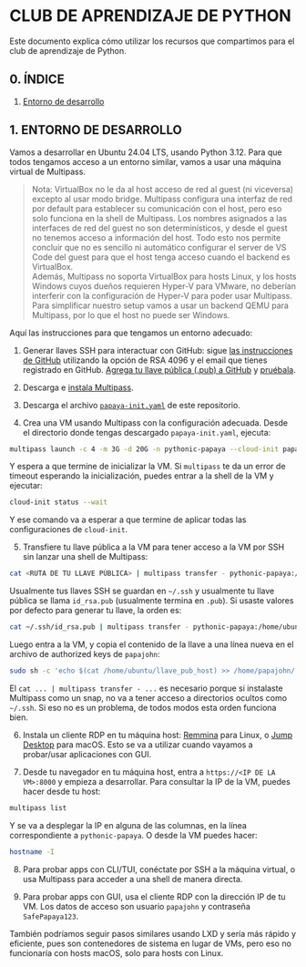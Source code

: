 # CLUB DE APRENDIZAJE DE PYTHON

Este documento explica cómo utilizar los recursos que compartimos para 
el club de aprendizaje de Python.

## 0. ÍNDICE

1. [Entorno de desarrollo](#1-entorno-de-desarrollo)

## 1. ENTORNO DE DESARROLLO

Vamos a desarrollar en Ubuntu 24.04 LTS, usando Python 3.12. Para que todos 
tengamos acceso a un entorno similar, vamos a usar una máquina virtual de Multipass. 

> Nota: VirtualBox no le da al host acceso de red al guest (ni viceversa) excepto al usar modo bridge. Multipass configura una interfaz de red por default para establecer su comunicación con el host, pero eso solo funciona en la shell de Multipass. Los nombres asignados a las interfaces de red del guest no son determinísticos, y desde el guest no tenemos acceso a información del host. Todo esto nos permite concluir que no es sencillo ni automático configurar el server de VS Code del guest para que el host tenga acceso cuando el backend es VirtualBox.  
> Además, Multipass no soporta VirtualBox para hosts Linux, y los hosts Windows cuyos dueños requieren Hyper-V para VMware, no deberían interferir con la configuración de Hyper-V para poder usar Multipass.  
> Para simplificar nuestro setup vamos a usar un backend QEMU para Multipass, por lo que el host no puede ser Windows.

Aquí las instrucciones para que tengamos un entorno adecuado:

1. Generar llaves SSH para interactuar con GitHub: sigue [las instrucciones de GitHub](https://docs.github.com/en/authentication/connecting-to-github-with-ssh/generating-a-new-ssh-key-and-adding-it-to-the-ssh-agent) utilizando la opción de RSA 4096 y el email que tienes registrado en GitHub. [Agrega tu llave pública (.pub) a GitHub](https://docs.github.com/en/authentication/connecting-to-github-with-ssh/adding-a-new-ssh-key-to-your-github-account) y [pruébala](https://docs.github.com/en/authentication/connecting-to-github-with-ssh/testing-your-ssh-connection).

2. Descarga e [instala Multipass](https://multipass.run/install).

3. Descarga el archivo [`papaya-init.yaml`](papaya-init.yaml) de este repositorio.

4. Crea una VM usando Multipass con la configuración adecuada. Desde el directorio donde tengas descargado `papaya-init.yaml`, ejecuta: 
```bash
multipass launch -c 4 -m 3G -d 20G -n pythonic-papaya --cloud-init papaya-init.yaml noble
```
Y espera a que termine de inicializar la VM. Si `multipass` te da un error de timeout esperando la inicialización, puedes entrar a la shell de la VM y ejecutar:
```bash
cloud-init status --wait
```
Y ese comando va a esperar a que termine de aplicar todas las configuraciones de `cloud-init`.

5. Transfiere tu llave pública a la VM para tener acceso a la VM por SSH sin lanzar una shell de Multipass:
```bash
cat <RUTA DE TU LLAVE PÚBLICA> | multipass transfer - pythonic-papaya:/home/ubuntu/llave_host
```

Usualmente tus llaves SSH se guardan en `~/.ssh` y usualmente tu llave pública se llama `id_rsa.pub` (usualmente termina en `.pub`). Si usaste valores por defecto para generar tu llave, la orden es:

```bash
cat ~/.ssh/id_rsa.pub | multipass transfer - pythonic-papaya:/home/ubuntu/llave_pub_host
```

Luego entra a la VM, y copia el contenido de la llave a una línea nueva en el archivo de authorized keys de `papajohn`:
```bash
sudo sh -c 'echo $(cat /home/ubuntu/llave_pub_host) >> /home/papajohn/.ssh/authorized_keys'
```

El `cat ... | multipass transfer - ...` es necesario porque si instalaste Multipass como un snap, no va a tener acceso a directorios ocultos como `~/.ssh`. Si eso no es un problema, de todos modos esta orden funciona bien.

6. Instala un cliente RDP en tu máquina host: [Remmina](https://remmina.org/) para Linux, o [Jump Desktop](https://apps.apple.com/ua/app/jump-desktop-rdp-vnc-fluid/id524141863?l=ru&mt=12) para macOS. Esto se va a utilizar cuando vayamos a probar/usar aplicaciones con GUI.

7. Desde tu navegador en tu máquina host, entra a `https://<IP DE LA VM>:8000` y empieza a desarrollar. Para consultar la IP de la VM, puedes hacer desde tu host:
```bash
multipass list
``` 

Y se va a desplegar la IP en alguna de las columnas, en la línea correspondiente a `pythonic-papaya`. O desde la VM puedes hacer:
```bash
hostname -I
```

8. Para probar apps con CLI/TUI, conéctate por SSH a la máquina virtual, o usa Multipass para acceder a una shell de manera directa.

9. Para probar apps con GUI, usa el cliente RDP con la dirección IP de tu VM. Los datos de acceso son usuario `papajohn` y contraseña `SafePapaya123`.

También podríamos seguir pasos similares usando LXD y sería más rápido y eficiente, pues son contenedores de sistema en lugar de VMs, pero eso no funcionaría con hosts macOS, solo para hosts con Linux.
